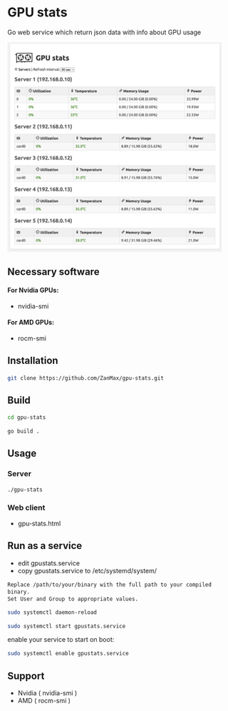# GPU stats
Go web service which return json data with info about GPU usage

<img src="https://github.com/ZanMax/zanmax.github.io/blob/master/public/img/gpustats.png?raw=true" width="481" height="470" alt="GPU stats">

## Necessary software

#### For Nvidia GPUs:
- nvidia-smi
#### For AMD GPUs:
- rocm-smi

## Installation
```bash
git clone https://github.com/ZanMax/gpu-stats.git
```

## Build
```bash
cd gpu-stats
```
```bash
go build .
```

## Usage
### Server
```bash
./gpu-stats
```
### Web client 
- gpu-stats.html

## Run as a service

- edit gpustats.service
- copy gpustats.service to /etc/systemd/system/
```
Replace /path/to/your/binary with the full path to your compiled binary.
Set User and Group to appropriate values.
```

```bash
sudo systemctl daemon-reload
```

```bash
sudo systemctl start gpustats.service
```

enable your service to start on boot:
```bash
sudo systemctl enable gpustats.service
```

## Support
- Nvidia ( nvidia-smi )
- AMD ( rocm-smi )